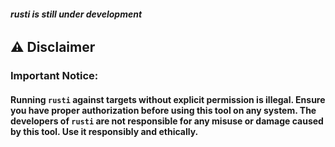 ###### ***rusti is still under development***

## ⚠️ Disclaimer

### Important Notice:

#### Running `rusti` against targets without explicit permission is illegal. Ensure you have proper authorization before using this tool on any system. The developers of `rusti` are not responsible for any misuse or damage caused by this tool. Use it responsibly and ethically.
